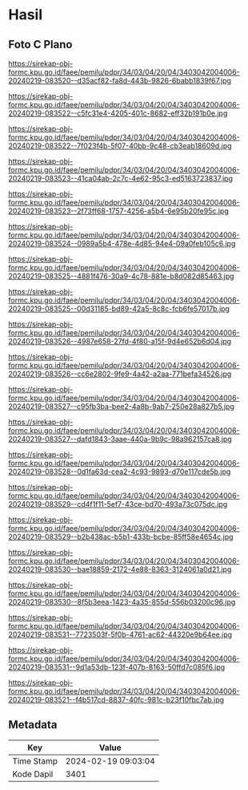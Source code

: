 # Hasil

## Foto C Plano

https://sirekap-obj-formc.kpu.go.id/faee/pemilu/pdpr/34/03/04/20/04/3403042004006-20240219-083520--d35acf82-fa8d-443b-9826-6babb1839f67.jpg

https://sirekap-obj-formc.kpu.go.id/faee/pemilu/pdpr/34/03/04/20/04/3403042004006-20240219-083522--c5fc31e4-4205-401c-8682-eff32b191b0e.jpg

https://sirekap-obj-formc.kpu.go.id/faee/pemilu/pdpr/34/03/04/20/04/3403042004006-20240219-083522--7f023f4b-5f07-40bb-9c48-cb3eab18609d.jpg

https://sirekap-obj-formc.kpu.go.id/faee/pemilu/pdpr/34/03/04/20/04/3403042004006-20240219-083523--41ca04ab-2c7c-4e62-95c3-ed5163723837.jpg

https://sirekap-obj-formc.kpu.go.id/faee/pemilu/pdpr/34/03/04/20/04/3403042004006-20240219-083523--2f73ff68-1757-4256-a5b4-6e95b20fe95c.jpg

https://sirekap-obj-formc.kpu.go.id/faee/pemilu/pdpr/34/03/04/20/04/3403042004006-20240219-083524--0989a5b4-478e-4d85-94e4-09a0feb105c6.jpg

https://sirekap-obj-formc.kpu.go.id/faee/pemilu/pdpr/34/03/04/20/04/3403042004006-20240219-083525--4881f476-30a9-4c78-881e-b8d082d85463.jpg

https://sirekap-obj-formc.kpu.go.id/faee/pemilu/pdpr/34/03/04/20/04/3403042004006-20240219-083525--00d31185-bd89-42a5-8c8c-fcb6fe57017b.jpg

https://sirekap-obj-formc.kpu.go.id/faee/pemilu/pdpr/34/03/04/20/04/3403042004006-20240219-083526--4987e658-27fd-4f80-a15f-9d4e652b6d04.jpg

https://sirekap-obj-formc.kpu.go.id/faee/pemilu/pdpr/34/03/04/20/04/3403042004006-20240219-083526--cc6e2802-9fe9-4a42-a2aa-771befa34526.jpg

https://sirekap-obj-formc.kpu.go.id/faee/pemilu/pdpr/34/03/04/20/04/3403042004006-20240219-083527--c95fb3ba-bee2-4a8b-9ab7-250e28a827b5.jpg

https://sirekap-obj-formc.kpu.go.id/faee/pemilu/pdpr/34/03/04/20/04/3403042004006-20240219-083527--dafd1843-3aae-440a-9b9c-98a962157ca8.jpg

https://sirekap-obj-formc.kpu.go.id/faee/pemilu/pdpr/34/03/04/20/04/3403042004006-20240219-083528--0d1fa63d-cea2-4c93-9893-d70e117cde5b.jpg

https://sirekap-obj-formc.kpu.go.id/faee/pemilu/pdpr/34/03/04/20/04/3403042004006-20240219-083529--cd4f1f11-5ef7-43ce-bd70-493a73c075dc.jpg

https://sirekap-obj-formc.kpu.go.id/faee/pemilu/pdpr/34/03/04/20/04/3403042004006-20240219-083529--b2b438ac-b5b1-433b-bcbe-85ff58e4654c.jpg

https://sirekap-obj-formc.kpu.go.id/faee/pemilu/pdpr/34/03/04/20/04/3403042004006-20240219-083530--bae18859-2172-4e88-8363-3124061a0d21.jpg

https://sirekap-obj-formc.kpu.go.id/faee/pemilu/pdpr/34/03/04/20/04/3403042004006-20240219-083530--8f5b3eea-1423-4a35-855d-556b03200c96.jpg

https://sirekap-obj-formc.kpu.go.id/faee/pemilu/pdpr/34/03/04/20/04/3403042004006-20240219-083531--7723503f-5f0b-4761-ac62-44320e9b64ee.jpg

https://sirekap-obj-formc.kpu.go.id/faee/pemilu/pdpr/34/03/04/20/04/3403042004006-20240219-083531--9d1a53db-123f-407b-8163-50ffd7c085f6.jpg

https://sirekap-obj-formc.kpu.go.id/faee/pemilu/pdpr/34/03/04/20/04/3403042004006-20240219-083521--f4b517cd-8837-40fc-981c-b23f10fbc7ab.jpg


## Metadata

| Key        | Value               |
| ---------- | ------------------- |
| Time Stamp | 2024-02-19 09:03:04 |
| Kode Dapil | 3401                |



